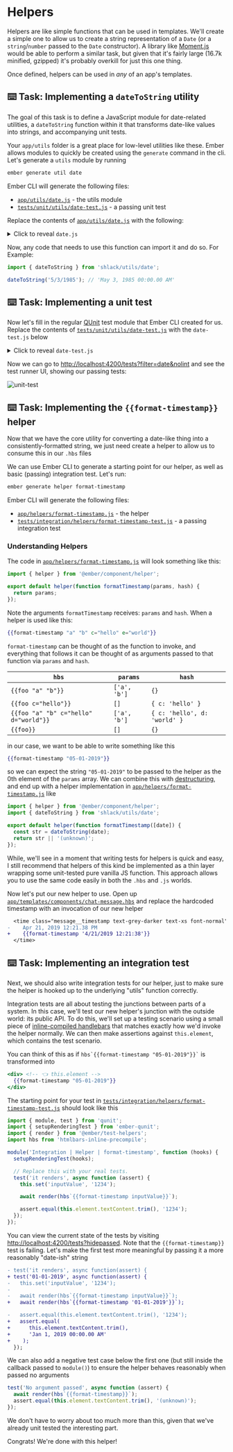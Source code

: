 # Helpers

Helpers are like simple functions that can be used in templates. We'll create a simple one to allow us to create a string representation of a `Date` (or a `string`/`number` passed to the `Date` constructor). A library like [Moment.js](http://momentjs.com/) would be able to perform a similar task, but given that it's fairly large (16.7k minified, gzipped) it's probably overkill for just this one thing.

Once defined, helpers can be used in _any_ of an app's templates.

## ⌨️ Task: Implementing a `dateToString` utility

The goal of this task is to define a JavaScript module for date-related utilities, a `dateToString` function within it that transforms date-like values into strings, and accompanying unit tests.

Your `app/utils` folder is a great place for low-level utilities like these. Ember allows modules to quickly be created using the `generate` command in the cli. Let's generate a `utils` module by running

```sh
ember generate util date
```

Ember CLI will generate the following files:

- [`app/utils/date.js`](../app/utils/date.js) - the utils module
- [`tests/unit/utils/date-test.js`](../tests/unit/utils/date-test.js) - a passing unit test

Replace the contents of [`app/utils/date.js`](../app/utils/date.js) with the following:

<details>
  
  <summary>Click to reveal <code>date.js</code></summary>

```js {starter-file=date.js}
const MONTH_NAMES = [
  'Jan',
  'Feb',
  'Mar',
  'Apr',
  'May',
  'Jun',
  'Jul',
  'Aug',
  'Sep',
  'Oct',
  'Nov',
  'Dec',
];

/**
 * Pad a numeric value with zeroes, if needed
 *
 * @example
 *
 * padLeadingZeroes(13, 4); // "0013"
 * padLeadingZeroes(130, 2); // "130"
 *
 * @param {number} val value
 * @param {number} digits number of digits to pad
 * @returns {string}
 */
function padLeadingZeroes(val, digits) {
  let valString = `${val}`;
  while (valString.length < digits) valString = 0 + valString;
  return valString;
}

/**
 * Create a string representation of a Date
 * @param {string|number|Date} date
 * @returns {string}
 */
export function dateToString(date) {
  if (
    !(
      typeof date === 'string' ||
      typeof date === 'number' ||
      date instanceof Date
    )
  )
    return null;
  const d = new Date(date);
  const ampm = d.getHours() > 12 ? 'PM' : 'AM';
  return `${
    MONTH_NAMES[d.getMonth()]
  } ${d.getDate()}, ${d.getFullYear()} ${padLeadingZeroes(
    d.getHours() % 12,
    2
  )}:${padLeadingZeroes(d.getMinutes(), 2)}.${padLeadingZeroes(
    d.getSeconds(),
    2
  )} ${ampm}`;
}
```

</details>

Now, any code that needs to use this function can import it and do so. For Example:

```js
import { dateToString } from 'shlack/utils/date';

dateToString('5/3/1985'); // 'May 3, 1985 00:00.00 AM'
```

## ⌨️ Task: Implementing a unit test

Now let's fill in the regular [QUnit](http://qunitjs.com) test module that Ember CLI created for us. Replace the contents of [`tests/unit/utils/date-test.js`](../tests/unit/utils/date-test.js) with the `date-test.js` below

<details>

<summary>Click to reveal <code>date-test.js</code></summary>

```js {starter-file=date-test.js}
import { dateToString } from 'shlack/utils/date';
import { module, test } from 'qunit';

// A QUnit Module
module('Unit | Utility | date', function () {
  // A QUnit Test
  test('string inputs', function (assert) {
    // A QUnit Assertion
    assert.equal(
      dateToString('04/05/1983'),
      'Apr 5, 1983 00:00.00 AM',
      'MM/DD/YYYY'
    );
    assert.equal(
      dateToString('4/5/1983'),
      'Apr 5, 1983 00:00.00 AM',
      'M/D/YYYY'
    );
    assert.equal(
      dateToString('26 June 2010 13:14'),
      'Jun 26, 2010 01:14.00 PM',
      '26 June 2010 13:14'
    );
  });

  // A QUnit Test
  test('empty and invalid inputs', function (assert) {
    // @ts-ignore
    assert.equal(dateToString(), null);
    // @ts-ignore
    assert.equal(dateToString(null), null);
    // @ts-ignore
    assert.equal(dateToString([]), null);
    // @ts-ignore
    assert.equal(dateToString({}), null);
  });
});
```

</details>

Now we can go to <http://localhost:4200/tests?filter=date&nolint> and see the test runner UI, showing our passing tests:

![unit-test](./img/04-helpers/unit-test.png)

## ⌨️ Task: Implementing the `{{format-timestamp}}` helper

Now that we have the core utility for converting a date-like thing into a consistently-formatted string, we just need create a helper to allow us to consume this in our `.hbs` files

We can use Ember CLI to generate a starting point for our helper, as well as basic (passing) integration test. Let's run:

```sh
ember generate helper format-timestamp
```

Ember CLI will generate the following files:

- [`app/helpers/format-timestamp.js`](../app/helpers/format-timestamp.js) - the helper
- [`tests/integration/helpers/format-timestamp-test.js`](../tests/integration/helpers/format-timestamp-test.js) - a passing integration test

### Understanding Helpers

The code in [`app/helpers/format-timestamp.js`](../app/helpers/format-timestamp.js) will look something like this:

```js
import { helper } from '@ember/component/helper';

export default helper(function formatTimestamp(params, hash) {
  return params;
});
```

Note the arguments `formatTimestamp` receives: `params` and `hash`. When a helper is used like this:

```hbs
{{format-timestamp "a" "b" c="hello" e="world"}}
```

`format-timestamp` can be thought of as the function to invoke, and everything that follows it can be thought of as arguments passed to that function via `params` and `hash`.

| `hbs`                                 | `params`     | `hash`                       |
| ------------------------------------- | ------------ | ---------------------------- |
| `{{foo "a" "b"}}`                     | `['a', 'b']` | `{}`                         |
| `{{foo c="hello"}}`                   | `[]`         | `{ c: 'hello' }`             |
| `{{foo "a" "b" c="hello" d="world"}}` | `['a', 'b']` | `{ c: 'hello', d: 'world' }` |
| `{{foo}}`                             | `[]`         | `{}`                         |

in our case, we want to be able to write something like this

```hbs
{{format-timestamp "05-01-2019"}}
```

so we can expect the string `"05-01-2019"` to be passed to the helper as the 0th element of the `params` array. We can combine this with [destructuring](https://developer.mozilla.org/en-US/docs/Web/JavaScript/Reference/Operators/Destructuring_assignment#Unpacking_fields_from_objects_passed_as_function_parameter), and end up with a helper implementation in [`app/helpers/format-timestamp.js`](../app/helpers/format-timestamp.js) like

```js
import { helper } from '@ember/component/helper';
import { dateToString } from 'shlack/utils/date';

export default helper(function formatTimestamp([date]) {
  const str = dateToString(date);
  return str || '(unknown)';
});
```

While, we'll see in a moment that writing tests for helpers is quick and easy, I still recommend that helpers of this kind be implemented as a thin layer wrapping some unit-tested pure vanilla JS function. This approach allows you to use the same code easily in both the `.hbs` and `.js` worlds.

Now let's put our new helper to use. Open up [`app/templates/components/chat-message.hbs`](../app/templates/components/chat-message.hbs) and replace the hardcoded timestamp with an invocation of our new helper

```diff
  <time class="message__timestamp text-grey-darker text-xs font-normal">
-    Apr 21, 2019 12:21.38 PM
+    {{format-timestamp '4/21/2019 12:21:38'}}
  </time>
```

## ⌨️ Task: Implementing an integration test

Next, we should also write integration tests for our helper, just to make sure the helper is hooked up to the underlying "utils" function correctly.

Integration tests are all about testing the junctions between parts of a system. In this case, we'll test our new helper's junction with the outside world: its public API. To do this, we'll set up a testing scenario using a small piece of [inline-compiled handlebars](https://github.com/ember-cli/ember-cli-htmlbars-inline-precompile) that matches exactly how we'd invoke the helper normally. We can then make assertions against `this.element`, which contains the test scenario.

You can think of this as if `` hbs`{{format-timestamp "05-01-2019"}}` `` is transformed into

```hbs
<div> <!-- 👈 this.element -->
  {{format-timestamp "05-01-2019"}}
</div>
```

The starting point for your test in [`tests/integration/helpers/format-timestamp-test.js`](../tests/integration/helpers/format-timestamp-test.js) should look like this

```js
import { module, test } from 'qunit';
import { setupRenderingTest } from 'ember-qunit';
import { render } from '@ember/test-helpers';
import hbs from 'htmlbars-inline-precompile';

module('Integration | Helper | format-timestamp', function (hooks) {
  setupRenderingTest(hooks);

  // Replace this with your real tests.
  test('it renders', async function (assert) {
    this.set('inputValue', '1234');

    await render(hbs`{{format-timestamp inputValue}}`);

    assert.equal(this.element.textContent.trim(), '1234');
  });
});
```

You can view the current state of the tests by visiting <http://localhost:4200/tests?hidepassed>. Note that the `{{format-timestamp}}` test is failing. Let's make the first test more meaningful by passing it a more reasonably "date-ish" string

```diff
- test('it renders', async function(assert) {
+ test('01-01-2019', async function(assert) {
-   this.set('inputValue', '1234');
-
-   await render(hbs`{{format-timestamp inputValue}}`);
+   await render(hbs`{{format-timestamp '01-01-2019'}}`);

-   assert.equal(this.element.textContent.trim(), '1234');
+   assert.equal(
+      this.element.textContent.trim(),
+      'Jan 1, 2019 00:00.00 AM'
+    );
  });
```

We can also add a negative test case below the first one (but still inside the callback passed to `module()`) to ensure the helper behaves reasonably when passed no arguments

```js
test('No argument passed', async function (assert) {
  await render(hbs`{{format-timestamp}}`);
  assert.equal(this.element.textContent.trim(), '(unknown)');
});
```

We don't have to worry about too much more than this, given that we've already unit tested the interesting part.

Congrats! We're done with this helper!

<!-- It would be great to have the completed files shown so users can compare it to their repo in case there are any mistakes in their work -->
